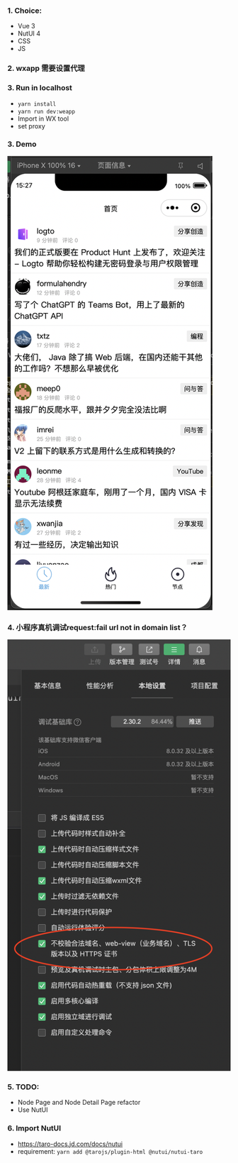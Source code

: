### 1. Choice:
- Vue 3
- NutUI 4
- CSS
- JS


### 2. wxapp 需要设置代理

### 3. Run in localhost
- `yarn install`
- `yarn run dev:weapp`
- Import in WX tool
- set proxy

### 3. Demo
![image](./src/resource/Demo.png)

### 4. 小程序真机调试request:fail url not in domain list？
![image](./src/resource/request:fail_url_not_in_domain_list.png)

### 5. TODO:
- Node Page and Node Detail Page refactor
- Use NutUI


### 6. Import NutUI
- https://taro-docs.jd.com/docs/nutui
- requirement: `yarn add @tarojs/plugin-html @nutui/nutui-taro`

